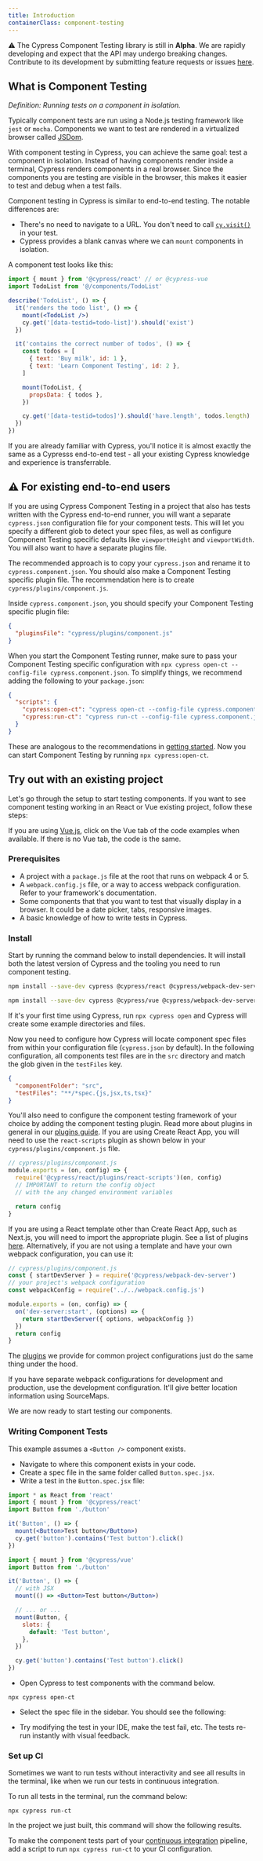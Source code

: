 ```yaml
---
title: Introduction
containerClass: component-testing
---
```


⚠️ The Cypress Component Testing library is still in **Alpha**. We are rapidly developing and expect that the API may undergo breaking changes. Contribute to its development by submitting feature requests or issues [here](https://github.com/cypress-io/cypress/).

</alert>

## What is Component Testing

_Definition: Running tests on a component in isolation._

Typically component tests are run using a Node.js testing framework like `jest` or `mocha`. Components we want to test are rendered in a virtualized browser called [JSDom](https://github.com/jsdom/jsdom).

With component testing in Cypress, you can achieve the same goal: test a component in isolation. Instead of having components render inside a terminal, Cypress renders components in a real browser. Since the components you are testing are visible in the browser, this makes it easier to test and debug when a test fails.

Component testing in Cypress is similar to end-to-end testing. The notable differences are:

- There's no need to navigate to a URL. You don't need to call [`cy.visit()`](/api/commands/visit) in your test.
- Cypress provides a blank canvas where we can `mount` components in isolation.

A component test looks like this:

```jsx
import { mount } from '@cypress/react' // or @cypress-vue
import TodoList from '@/components/TodoList'

describe('TodoList', () => {
  it('renders the todo list', () => {
    mount(<TodoList />)
    cy.get('[data-testid=todo-list]').should('exist')
  })

  it('contains the correct number of todos', () => {
    const todos = [
      { text: 'Buy milk', id: 1 },
      { text: 'Learn Component Testing', id: 2 },
    ]

    mount(TodoList, {
      propsData: { todos },
    })

    cy.get('[data-testid=todos]').should('have.length', todos.length)
  })
})
```

If you are already familiar with Cypress, you'll notice it is almost exactly the same as a Cypresss end-to-end test - all your existing Cypress knowledge and experience is transferrable.

## ⚠️ For existing end-to-end users

If you are using Cypress Component Testing in a project that also has tests written with the Cypress end-to-end runner, you will want a separate `cypress.json` configuration file for your component tests. This will let you specify a different glob to detect your spec files, as well as configure Component Testing specific defaults like `viewportHeight` and `viewportWidth`. You will also want to have a separate plugins file.

The recommended approach is to copy your `cypress.json` and rename it to `cypress.component.json`. You should also make a Component Testing specific plugin file. The recommendation here is to create `cypress/plugins/component.js`.

Inside `cypress.component.json`, you should specify your Component Testing specific plugin file:

```json
{
  "pluginsFile": "cypress/plugins/component.js"
}
```

When you start the Component Testing runner, make sure to pass your Component Testing specific configuration with `npx cypress open-ct --config-file cypress.component.json`. To simplify things, we recommend adding the following to your `package.json`:

```json
{
  "scripts": {
    "cypress:open-ct": "cypress open-ct --config-file cypress.component.json",
    "cypress:run-ct": "cypress run-ct --config-file cypress.component.json"
  }
}
```

These are analogous to the recommendations in [getting started](/guides/getting-started/installing-cypress/#Adding-npm-scripts). Now you can start Component Testing by running `npx cypress:open-ct`.

## Try out with an existing project

Let's go through the setup to start testing components. If you want to see component testing working in an React or Vue existing project, follow these steps:

<alert type="info">

If you are using [Vue.js](https://vuejs.org/), click on the Vue tab of the code examples when available. If there is no Vue tab, the code is the same.

</alert>

### Prerequisites

- A project with a `package.js` file at the root that runs on webpack 4 or 5.
- A `webpack.config.js` file, or a way to access webpack configuration. Refer to your framework's documentation.
- Some components that that you want to test that visually display in a browser. It could be a date picker, tabs, responsive images.
- A basic knowledge of how to write tests in Cypress.

### Install

Start by running the command below to install dependencies. It will install both the latest version of Cypress and the tooling you need to run component testing.

<code-group>
  <code-block label="React" active>

```bash
npm install --save-dev cypress @cypress/react @cypress/webpack-dev-server
```

  </code-block>
  <code-block label="Vue">

```bash
npm install --save-dev cypress @cypress/vue @cypress/webpack-dev-server
```

  </code-block>
</code-group>

If it's your first time using Cypress, run `npx cypress open` and Cypress will create some example directories and files.

</alert>

Now you need to configure how Cypress will locate component spec files from within your configuration file (`cypress.json` by default). In the following configuration, all components test files are in the `src` directory and match the glob given in the `testFiles` key.

```json
{
  "componentFolder": "src",
  "testFiles": "**/*spec.{js,jsx,ts,tsx}"
}
```

You'll also need to configure the component testing framework of your choice by adding the component testing plugin. Read more about plugins in general in our [plugins guide](/guides/tooling/plugins-guide). If you are using Create React App, you will need to use the `react-scripts` plugin as shown below in your `cypress/plugins/component.js` file.

```js
// cypress/plugins/component.js
module.exports = (on, config) => {
  require('@cypress/react/plugins/react-scripts')(on, config)
  // IMPORTANT to return the config object
  // with the any changed environment variables

  return config
}
```

If you are using a React template other than Create React App, such as Next.js, you will need to import the appropriate plugin. See a list of plugins [here](https://github.com/cypress-io/cypress/tree/develop/npm/react/plugins). Alternatively, if you are not using a template and have your own webpack configuration, you can use it:

```js
// cypress/plugins/component.js
const { startDevServer } = require('@cypress/webpack-dev-server')
// your project's webpack configuration
const webpackConfig = require('../../webpack.config.js')

module.exports = (on, config) => {
  on('dev-server:start', (options) => {
    return startDevServer({ options, webpackConfig })
  })
  return config
}
```

The [plugins](https://github.com/cypress-io/cypress/tree/develop/npm/react/plugins) we provide for common project configurations just do the same thing under the hood.

<alert type="info">

If you have separate webpack configurations for development and production, use the development configuration. It'll give better location information using SourceMaps.

</alert>

We are now ready to start testing our components.

### Writing Component Tests

This example assumes a `<Button />` component exists.

- Navigate to where this component exists in your code.
- Create a spec file in the same folder called `Button.spec.jsx`.
- Write a test in the `Button.spec.jsx` file:

<code-group>
  <code-block label="React" active>

```jsx
import * as React from 'react'
import { mount } from '@cypress/react'
import Button from './button'

it('Button', () => {
  mount(<Button>Test button</Button>)
  cy.get('button').contains('Test button').click()
})
```

  </code-block>
  <code-block label="Vue">

```jsx
import { mount } from '@cypress/vue'
import Button from './button'

it('Button', () => {
  // with JSX
  mount(() => <Button>Test button</Button>)

  // ... or ...
  mount(Button, {
    slots: {
      default: 'Test button',
    },
  })

  cy.get('button').contains('Test button').click()
})
```

  </code-block>
</code-group>

- Open Cypress to test components with the command below.

```shell
npx cypress open-ct
```

- Select the spec file in the sidebar. You should see the following:

<DocsImage src="/img/guides/component-testing/one-spec.png" alt="Single Spec file with single test run" ></DocsImage>

- Try modifying the test in your IDE, make the test fail, etc. The tests re-run instantly with visual feedback.

### Set up CI

Sometimes we want to run tests without interactivity and see all results in the terminal, like when we run our tests in continuous integration.

To run all tests in the terminal, run the command below:

```shell
npx cypress run-ct
```

In the project we just built, this command will show the following results.

<DocsImage src="/img/guides/component-testing/run-result.png" alt="Result of headless test run" ></DocsImage>

To make the component tests part of your [continuous integration](/guides/guides/continuous-integration) pipeline, add a script to run `npx cypress run-ct` to your CI configuration.
